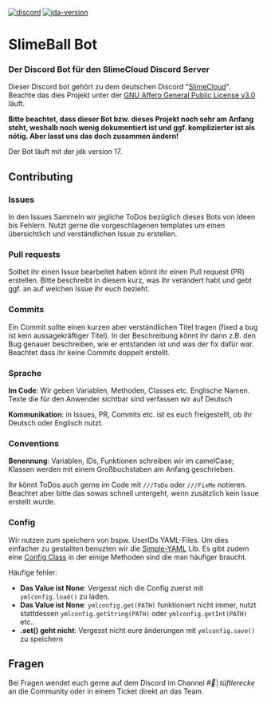 [![discord](https://img.shields.io/discord/1077255218728796192?label=slimecloud&style=plastic)](https://discord.gg/slimecloud)
[![jda-version](https://img.shields.io/badge/JDA--Version-5.0.0--beta.8-blue?style=plastic)](https://github.com/DV8FromTheWorld/JDA/releases/tag/v5.0.0-beta.8)

# SlimeBall Bot

### Der Discord Bot für den SlimeCloud Discord Server

Dieser Discord bot gehört zu dem deutschen Discord "[SlimeCloud](https://discord.gg/slimecloud)". Beachte das dies Projekt unter der [GNU Affero General Public License v3.0](https://github.com/SlimeCloud/java-SlimeBot/blob/master/LICENSE) läuft.

**Bitte beachtet, dass dieser Bot bzw. dieses Projekt noch sehr am Anfang steht, weshalb noch wenig dokumentiert ist und ggf. komplizierter ist als nötig. Aber lasst uns das doch zusammen ändern!**

Der Bot läuft mit der jdk version 17.

## Contributing

### Issues

In den Issues Sammeln wir jegliche ToDos bezüglich dieses Bots von Ideen bis Fehlern. Nutzt gerne die vorgeschlagenen templates um einen übersichtlich und verständlichen Issue zu erstellen.

### Pull requests

Solltet ihr einen Issue bearbeitet haben könnt ihr einen Pull request (PR) erstellen. Bitte beschreibt in diesem kurz, was ihr verändert habt und gebt ggf. an auf welchen Issue ihr euch bezieht.

### Commits

Ein Commit sollte einen kurzen aber verständlichen Titel tragen (fixed a bug ist kein aussagekräftiger Titel). In der Beschreibung könnt ihr dann z.B. den Bug genauer beschreiben, wie er entstanden ist und was der fix dafür war.
Beachtet dass ihr keine Commits doppelt erstellt.

### Sprache

**Im Code**: Wir geben Variablen, Methoden, Classes etc. Englische Namen. Texte die für den Anwender sichtbar sind verfassen wir auf Deutsch

**Kommunikation**: in Issues, PR, Commits etc. ist es euch freigestellt, ob ihr Deutsch oder Englisch nutzt.

### Conventions

**Benennung**: Variablen, IDs, Funktionen schreiben wir im camelCase; Klassen werden mit einem Großbuchstaben am Anfang geschrieben.

Ihr könnt ToDos auch gerne im Code mit `///ToDo` oder `///FixMe` notieren. Beachtet aber bitte das sowas schnell untergeht, wenn zusätzlich kein Issue erstellt wurde.

### Config

Wir nutzen zum speichern von bspw. UserIDs YAML-Files. Um dies einfacher zu gestallten benuzten wir die [Simple-YAML](https://github.com/Carleslc/Simple-YAML/) Lib.
Es gibt zudem eine [Config Class](https://github.com/SlimeCloud/java-SlimeBot/blob/master/src/main/java/com/slimebot/utils/Config.java) in der einige Methoden sind die man häufiger braucht.

Häufige fehler:
- **Das Value ist None**: Vergesst nich die Config zuerst mit `ymlconfig.load()` zu laden.
- **Das Value ist None**: `ymlconfig.get(PATH)` funktioniert nicht immer, nutzt stattdessen `ymlconfig.getString(PATH)` oder `ymlconfig.getInt(PATH)` etc..
- **.set() geht nicht**: Vergesst nicht eure änderungen mit `ymlconfig.save()` zu speichern

## Fragen

Bei Fragen wendet euch gerne auf dem Discord im Channel *#👾│tüftlerecke* an die Community oder in einem Ticket direkt an das Team.
